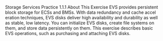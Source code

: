 Storage Services Practice 
1.1.1 About This Exercise 
EVS provides persistent block storage for ECSs and BMSs. With data redundancy and cache accel
 eration techniques, EVS disks deliver high availability and durability as well as stable, low latency. 
You can initialize EVS disks, create file systems on them, and store data persistently on them. This 
exercise describes basic EVS operations, such as purchasing and attaching EVS disks.
